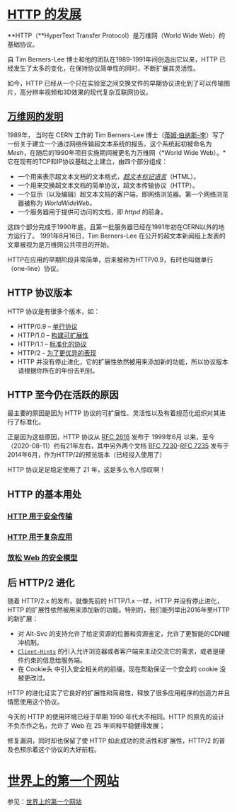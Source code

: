 # [HTTP 的发展](https://developer.mozilla.org/zh-CN/docs/Web/HTTP/Basics_of_HTTP/Evolution_of_HTTP)

**HTTP（**HyperText Transfer Protocol）是万维网（World Wide Web）的基础协议。

自 Tim Berners-Lee 博士和他的团队在1989-1991年间创造出它以来，HTTP 已经发生了太多的变化，在保持协议简单性的同时，不断扩展其灵活性。

如今，HTTP 已经从一个只在实验室之间交换文件的早期协议进化到了可以传输图片，高分辨率视频和3D效果的现代复杂互联网协议。

## [万维网的发明](https://developer.mozilla.org/zh-CN/docs/Web/HTTP/Basics_of_HTTP/Evolution_of_HTTP#%E4%B8%87%E7%BB%B4%E7%BD%91%E7%9A%84%E5%8F%91%E6%98%8E)

1989年， 当时在 CERN 工作的 Tim Berners-Lee 博士（[蒂姆·伯纳斯-李](https://zh.wikipedia.org/zh/蒂姆·伯纳斯-李)）写了一份关于建立一个通过网络传输超文本系统的报告。这个系统起初被命名为 *Mesh*，在随后的1990年项目实施期间被更名为万维网（*World Wide Web）。*它在现有的TCP和IP协议基础之上建立，由四个部分组成：

- 一个用来表示超文本文档的文本格式，*[超文本标记语言](https://developer.mozilla.org/en-US/docs/Web/HTML)*（HTML）。
- 一个用来交换超文本文档的简单协议，超文本传输协议（HTTP）。
- 一个显示（以及编辑）超文本文档的客户端，即网络浏览器。第一个网络浏览器被称为 *WorldWideWeb。*
- 一个服务器用于提供可访问的文档，即 *httpd* 的前身。

这四个部分完成于1990年底，且第一批服务器已经在1991年初在CERN以外的地方运行了。 1991年8月16日，Tim Berners-Lee 在公开的超文本新闻组上发表的文章被视为是万维网公共项目的开始。

HTTP在应用的早期阶段非常简单，后来被称为HTTP/0.9，有时也叫做单行（one-line）协议。

## HTTP 协议版本

HTTP 协议是有很多个版本，如：

- HTTP/0.9 – [单行协议](https://developer.mozilla.org/zh-CN/docs/Web/HTTP/Basics_of_HTTP/Evolution_of_HTTP#HTTP0.9_%E2%80%93_%E5%8D%95%E8%A1%8C%E5%8D%8F%E8%AE%AE)
- HTTP/1.0 – [构建可扩展性](https://developer.mozilla.org/zh-CN/docs/Web/HTTP/Basics_of_HTTP/Evolution_of_HTTP#HTTP1.0_%E2%80%93_%E6%9E%84%E5%BB%BA%E5%8F%AF%E6%89%A9%E5%B1%95%E6%80%A7)
- HTTP/1.1 – [标准化的协议](https://developer.mozilla.org/zh-CN/docs/Web/HTTP/Basics_of_HTTP/Evolution_of_HTTP#HTTP1.1_%E2%80%93_%E6%A0%87%E5%87%86%E5%8C%96%E7%9A%84%E5%8D%8F%E8%AE%AE)
- HTTP/2 - [为了更优异的表现 ](https://developer.mozilla.org/zh-CN/docs/Web/HTTP/Basics_of_HTTP/Evolution_of_HTTP#HTTP2_-_%E4%B8%BA%E4%BA%86%E6%9B%B4%E4%BC%98%E5%BC%82%E7%9A%84%E8%A1%A8%E7%8E%B0)
- HTTP 并没有停止进化，它的扩展性依然被用来添加新的功能，所以协议版本请根据你所在的年份去判别。

## HTTP 至今仍在活跃的原因

最主要的原因是因为 HTTP 协议的可扩展性、灵活性以及有着规范化组织对其进行了标准化。

正是因为这些原因，HTTP 协议从 [RFC 2616](https://tools.ietf.org/html/rfc2616) 发布于 1999年6月 以来，至今（2020-08-11）约有21年左右，其中另外两个文档 [RFC 7230](https://tools.ietf.org/html/rfc7230)-[RFC 7235](https://tools.ietf.org/html/rfc7235) 发布于2014年6月，作为HTTP/2的预览版本（已经投入使用了）

HTTP 协议足足稳定使用了 21 年，这是多么令人惊叹啊！

## HTTP 的基本用处

### [HTTP 用于安全传输](https://developer.mozilla.org/zh-CN/docs/Web/HTTP/Basics_of_HTTP/Evolution_of_HTTP#HTTP_%E7%94%A8%E4%BA%8E%E5%AE%89%E5%85%A8%E4%BC%A0%E8%BE%93)

### [HTTP 用于复杂应用](https://developer.mozilla.org/zh-CN/docs/Web/HTTP/Basics_of_HTTP/Evolution_of_HTTP#HTTP_%E7%94%A8%E4%BA%8E%E5%A4%8D%E6%9D%82%E5%BA%94%E7%94%A8)

### [放松 Web 的安全模型](https://developer.mozilla.org/zh-CN/docs/Web/HTTP/Basics_of_HTTP/Evolution_of_HTTP#%E6%94%BE%E6%9D%BEWeb%E7%9A%84%E5%AE%89%E5%85%A8%E6%A8%A1%E5%9E%8B)

## 后 HTTP/2 进化

随着 HTTP/2.x 的发布，就像先前的 HTTP/1.x 一样，HTTP 并没有停止进化，HTTP 的扩展性依然被用来添加新的功能。特别的，我们能列举出2016年里HTTP的新扩展：

- 对 Alt-Svc 的支持允许了给定资源的位置和资源鉴定，允许了更智能的CDN缓冲机制。
- [`Client-Hints`](https://developer.mozilla.org/zh-CN/docs/Web/HTTP/Headers/Client-Hints) 的引入允许浏览器或者客户端来主动交流它的需求，或者是硬件约束的信息给服务端。
- 在 Cookie头 中引入安全相关的的前缀，现在帮助保证一个安全的 cookie 没被更改过。

HTTP 的进化证实了它良好的扩展性和简易性，释放了很多应用程序的创造力并且情愿使用这个协议。

今天的 HTTP 的使用环境已经于早期 1990 年代大不相同。HTTP 的原先的设计不负杰作之名，允许了 Web 在 25 年间和平稳健得发展；

修复漏洞，同时却也保留了使 HTTP 如此成功的灵活性和扩展性，HTTP/2 的普及也预示着这个协议的大好前程。



# [世界上的第一个网站](http://info.cern.ch/)

参见：[世界上的第一个网站](http://info.cern.ch/)

